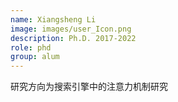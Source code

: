 ```yaml
---
name: Xiangsheng Li
image: images/user_Icon.png
description: Ph.D. 2017-2022 
role: phd 
group: alum
--- 
```


研究方向为搜索引擎中的注意力机制研究